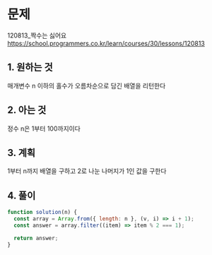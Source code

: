 # 문제

120813\_짝수는 싫어요
https://school.programmers.co.kr/learn/courses/30/lessons/120813

## 1. 원하는 것

매개변수 n 이하의 홀수가 오름차순으로 담긴 배열을 리턴한다

## 2. 아는 것

정수 n은 1부터 100까지이다

## 3. 계획

1부터 n까지 배열을 구하고 2로 나눈 나머지가 1인 값을 구한다

## 4. 풀이

```js
function solution(n) {
  const array = Array.from({ length: n }, (v, i) => i + 1);
  const answer = array.filter((item) => item % 2 === 1);

  return answer;
}
```
